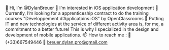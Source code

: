 👋 Hi, I’m @DylanBreuer
👀 I’m interested in iOS application development
🌱 Currently, I’m looking for a apprenticeship contract to do the training courses "Développement d'Applicatoins iOS" by OpenClassrooms
💞 Putting IT and new technologies at the service of different activity area is, for me, a commitment to a better future! This is why I specialized in the design and development of mobile applications.
📫 How to reach me : 📱(+33)667549446 📧 breuer.dylan.pro@gmail.com

<!---
DylanBreuer/DylanBreuer is a ✨ special ✨ repository because its `README.md` (this file) appears on your GitHub profile.
You can click the Preview link to take a look at your changes.
--->
